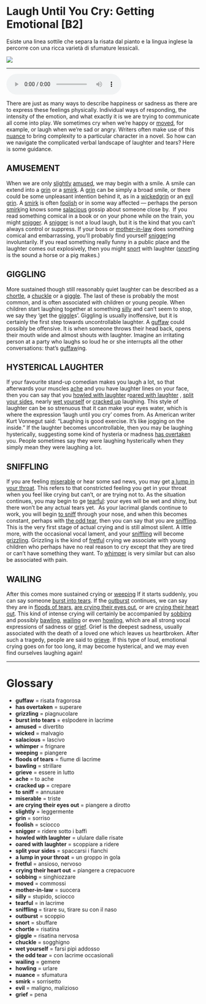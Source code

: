# Laugh Until You Cry: Getting Emotional   [B2]

Esiste una linea sottile che separa la risata dal pianto e la lingua inglese la percorre con una ricca varietà di sfumature lessicali.

![](Laugh%20Until%20You%20Cry%20Getting%20Emotional.jpg)

--------------

<div>
<audio controls autoplay>
    <source src="https:/raw.githubusercontent.com/dartie/speakup/main/2024-08/Laugh%20Until%20You%20Cry%20Getting%20Emotional.mp3" type="audio/mpeg">
</audio>
</div>


There are just as many ways to describe happiness or sadness as there are to express these feelings physically. Individual ways of responding, the intensity of the emotion, and what exactly it is we are trying to communicate all come into play. We sometimes cry when we’re happy or [moved](## "commossi"), for example, or laugh when we’re sad or angry. Writers often make use of this [nuance](## "sfumatura") to bring complexity to a particular character in a novel. So how can we navigate the complicated verbal landscape of laughter and tears? Here is some guidance.

## AMUSEMENT
When we are only [slightly](## "leggermente") [amused](## "divertito"), we may begin with a smile. A smile can extend into a [grin](## "sorriso") or a [smirk](## "sorrisetto"). A [grin](## "sorriso") can be simply a broad smile, or there could be some unpleasant intention behind it, as in a [wicked](## "malvagio")[grin](## "sorriso") or an [evil](## "maligno, malizioso") [grin](## "sorriso"). A [smirk](## "sorrisetto") is often [foolish](## "sciocco") or in some way affected — perhaps the person [smirk](## "sorrisetto")ing knows some [salacious](## "lascivo") gossip about someone close by. 
If you read something comical in a book or on your phone while on the train, you might [snigger](## "ridere sotto i baffi"). A [snigger](## "ridere sotto i baffi") is not a loud laugh, but it is the kind that you can’t always control or suppress. If your boss or [mother-in-law](## "suocera") does something comical and embarrassing, you’ll probably find yourself [snigger](## "ridere sotto i baffi")ing involuntarily. If you read something really funny in a public place and the laughter comes out explosively, then you might [snort](## "sbuffare") with laughter ([snort](## "sbuffare")ing is the sound a horse or a pig makes.)

## GIGGLING
More sustained though still reasonably quiet laughter can be described as a [chortle](## "risatina"), a [chuckle](## "sogghigno") or a [giggle](## "risatina nervosa"). The last of these is probably the most common, and is often associated with children or young people. When children start laughing together at something [silly](## "stupido, sciocco") and can’t seem to stop, we say they ‘get the [giggle](## "risatina nervosa")s’. Giggling is usually inoffensive, but it is certainly the first step towards uncontrollable laughter.
A [guffaw](## "risata fragorosa") could possibly be offensive. It is when someone throws their head back, opens their mouth wide and almost shouts with laughter. Imagine an irritating person at a party who laughs so loud he or she interrupts all the other conversations: that’s [guffaw](## "risata fragorosa")ing.

## HYSTERICAL LAUGHTER
If your favourite stand-up comedian makes you laugh a lot, so that afterwards your muscles [ache](## "to ache") and you have laughter lines on your face, then you can say that you [howled with laughter](## "ululare dalle risate") r[oared with laughter](## "scoppiare a ridere") , [split your sides](## "spaccarsi i fianchi"), nearly [wet yourself](## "farsi pipì addosso") or [cracked up](## "crepare") laughing. This style of laughter can be so strenuous that it can make your eyes water, which is where the expression ‘laugh until you cry’ comes from. As American writer Kurt Vonnegut said: “Laughing is good exercise. It’s like jogging on the inside.” If the laughter becomes uncontrollable, then you may be laughing hysterically, suggesting some kind of hysteria or madness [has overtaken](## "superare") you. People sometimes say they were laughing hysterically when they simply mean they were laughing a lot.

## SNIFFLING
If you are feeling [miserable](## "triste") or hear some sad news, you may get [a lump in your throat](## "un groppo in gola"). This refers to that constricted feeling you get in your throat when you feel like crying but can’t, or are trying not to. As the situation continues, you may begin to ge [tearful](## "in lacrime"): your eyes will be wet and shiny, but there won’t be any actual tears yet.  As your lacrimal glands continue to work, you will begin [to sniff](## "annusare") through your nose, and when this becomes constant, perhaps with [the odd tear](## "con lacrime occasionali"), then you can say that you are [sniffling](## "tirare su, tirare su con il naso"). This is the very first stage of actual crying and is still almost silent. A little more, with the occasional vocal lament, and your [sniffling](## "tirare su, tirare su con il naso") will become [grizzling](## "piagnucolare"). Grizzling is the kind of [fretful](## "ansioso, nervoso") crying we associate with young children who perhaps have no real reason to cry except that they are tired or can’t have something they want. To [whimper](## "frignare") is very similar but can also be associated with pain. 

## WAILING
After this comes more sustained crying or [weeping](## "piangere") If it starts suddenly, you can say someone [burst into tears](## "eslpodere in lacrime"). If the [outburst](## "scoppio") continues, we can say they are in [floods of tears](## "fiume di lacrime"), [are crying their eyes out](## "piangere a dirotto"), or are [crying their heart out](## "piangere a crepacuore"). This kind of intense crying will certainly be accompanied by [sobbing](## "singhiozzare") and possibly [bawling](## "strillare"), [wailing](## "gemere") or even [howling](## "urlare"), which are all strong vocal expressions of sadness or [grief](## "pena"). Grief is the deepest sadness, usually associated with the death of a loved one which leaves us heartbroken. After such a tragedy, people are said to [grieve](## "essere in lutto"). If this type of loud, emotional crying goes on for too long, it may become hysterical, and we may even find ourselves laughing again!  

--------------

<div style = "display:block; clear:both; page-break-after:always;"></div>

# Glossary
* **guffaw** = risata fragorosa
* **has overtaken** = superare
* **grizzling** = piagnucolare
* **burst into tears** = eslpodere in lacrime
* **amused** = divertito
* **wicked** = malvagio
* **salacious** = lascivo
* **whimper** = frignare
* **weeping** = piangere
* **floods of tears** = fiume di lacrime
* **bawling** = strillare
* **grieve** = essere in lutto
* **ache** = to ache
* **cracked up** = crepare
* **to sniff** = annusare
* **miserable** = triste
* **are crying their eyes out** = piangere a dirotto
* **slightly** = leggermente
* **grin** = sorriso
* **foolish** = sciocco
* **snigger** = ridere sotto i baffi
* **howled with laughter** = ululare dalle risate
* **oared with laughter** = scoppiare a ridere
* **split your sides** = spaccarsi i fianchi
* **a lump in your throat** = un groppo in gola
* **fretful** = ansioso, nervoso
* **crying their heart out** = piangere a crepacuore
* **sobbing** = singhiozzare
* **moved** = commossi
* **mother-in-law** = suocera
* **silly** = stupido, sciocco
* **tearful** = in lacrime
* **sniffling** = tirare su, tirare su con il naso
* **outburst** = scoppio
* **snort** = sbuffare
* **chortle** = risatina
* **giggle** = risatina nervosa
* **chuckle** = sogghigno
* **wet yourself** = farsi pipì addosso
* **the odd tear** = con lacrime occasionali
* **wailing** = gemere
* **howling** = urlare
* **nuance** = sfumatura
* **smirk** = sorrisetto
* **evil** = maligno, malizioso
* **grief** = pena
